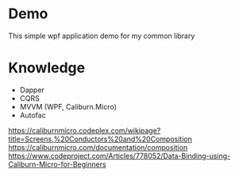 # Demo
This simple wpf application demo for my common library
# Knowledge
- Dapper
- CQRS
- MVVM (WPF, Caliburn.Micro)
- Autofac

https://caliburnmicro.codeplex.com/wikipage?title=Screens,%20Conductors%20and%20Composition
https://caliburnmicro.com/documentation/composition
https://www.codeproject.com/Articles/778052/Data-Binding-using-Caliburn-Micro-for-Beginners
